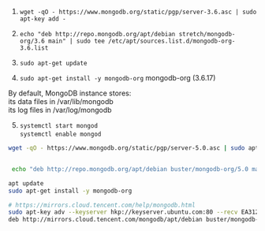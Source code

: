 1. `wget -qO - https://www.mongodb.org/static/pgp/server-3.6.asc | sudo apt-key add -`  

2. `echo "deb http://repo.mongodb.org/apt/debian stretch/mongodb-org/3.6 main" | sudo tee /etc/apt/sources.list.d/mongodb-org-3.6.list`  
3. `sudo apt-get update`  
4. `sudo apt-get install -y mongodb-org`  mongodb-org (3.6.17)  

By default, MongoDB instance stores:  
its data files in /var/lib/mongodb  
its log files in /var/log/mongodb  

5. `systemctl start mongod`  
`systemctl enable mongod`  


```sh 
wget -qO - https://www.mongodb.org/static/pgp/server-5.0.asc | sudo apt-key add -


 echo "deb http://repo.mongodb.org/apt/debian buster/mongodb-org/5.0 main" | sudo tee /etc/apt/sources.list.d/mongodb-org-5.0.list

apt update
sudo apt-get install -y mongodb-org

# https://mirrors.cloud.tencent.com/help/mongodb.html
sudo apt-key adv --keyserver hkp://keyserver.ubuntu.com:80 --recv EA312927
deb http://mirrors.cloud.tencent.com/mongodb/apt/debian buster/mongodb-org/5.0 main

```